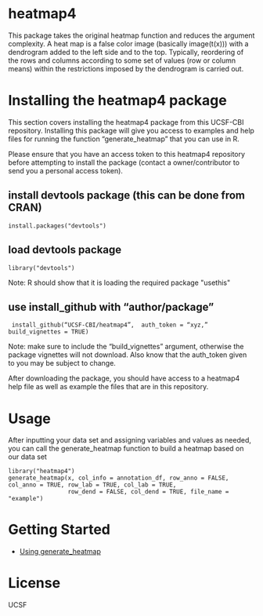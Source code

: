 # heatmap4
This package takes the original heatmap function and reduces the argument complexity.
A heat map is a false color image (basically image(t(x))) with a dendrogram added to the left side and to the top. Typically, reordering of the rows and columns according to some set of values (row or column means) within the restrictions imposed by the dendrogram is carried out.
# Installing the heatmap4 package
This section covers installing the heatmap4 package from this UCSF-CBI repository. Installing this package will give you access to examples and help files for running the function “generate_heatmap” that you can use in R.

Please ensure that you have an access token to this heatmap4 repository before attempting to install the package (contact a owner/contributor to send you a personal access token). 

## install devtools package (this can be done from CRAN)
```{r}
install.packages("devtools")
```

## load devtools package 
```{r}
library("devtools")
```
Note: R should show that it is loading the required package "usethis"


## use install_github with “author/package”
```{r}
 install_github(“UCSF-CBI/heatmap4”,  auth_token = “xyz,” build_vignettes = TRUE)
```
Note: make sure to include the “build_vignettes” argument, otherwise the package vignettes will not download. Also know that the auth_token given to you may be subject to change.

After downloading the package, you should have access to a heatmap4 help file as well as example the files that are in this repository. 

# Usage
After inputting your data set and assigning variables and values as needed, you can call the generate_heatmap function to build a heatmap based on our data set 

```{r}
library("heatmap4")
generate_heatmap(x, col_info = annotation_df, row_anno = FALSE, col_anno = TRUE, row_lab = TRUE, col_lab = TRUE,
                 row_dend = FALSE, col_dend = TRUE, file_name = "example")

```

# Getting Started
* [Using generate_heatmap](file:///Users/anishkadhar/Downloads/heatmap4-master/heatmap4/vignette.html)


# License
UCSF


